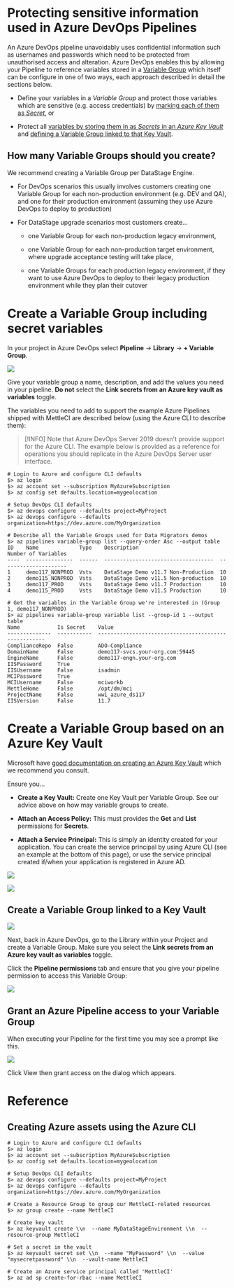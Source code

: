 # Protecting sensitive information used in Azure DevOps Pipelines

An Azure DevOps pipeline unavoidably uses confidential information such as usernames and passwords which need to be protected from unauthorised access and alteration. Azure DevOps enables this by allowing your Pipeline to reference variables stored in a [Variable Group](https://docs.microsoft.com/en-us/azure/devops/pipelines/library/variable-groups?view=azure-devops&tabs=yaml) which itself can be configure in one of two ways, each approach described in detail the sections below.

*   Define your variables in a *Variable Group* and protect those variables which are sensitive (e.g. access credentials) by [marking each of them as *Secret*](https://docs.microsoft.com/en-us/azure/devops/pipelines/scripts/cli/pipeline-variable-group-secret-nonsecret-variables?view=azure-devops), or
    
*   Protect all [variables by storing them in as *Secrets* in an *Azure Key Vault*](#keyvault) and [defining a Variable Group linked to that Key Vault](https://docs.microsoft.com/en-us/azure/devops/pipelines/library/variable-groups?tabs=yaml&view=azure-devops&preserve-view=true#link-secrets-from-an-azure-key-vault).
    

## How many Variable Groups should you create?

We recommend creating a Variable Group per DataStage Engine.

*   For DevOps scenarios this usually involves customers creating one Variable Group for each non-production environment (e.g. DEV and QA), and one for their production environment (assuming they use Azure DevOps to deploy to production)
    
*   For DataStage upgrade scenarios most customers create…
    
    *   one Variable Group for each non-production legacy environment,
        
    *   one Variable Group for each non-production target environment, where upgrade acceptance testing will take place,
        
    *   one Variable Groups for each production legacy environment, if they want to use Azure DevOps to deploy to their legacy production environment while they plan their cutover
        

# Create a Variable Group including secret variables

In your project in Azure DevOps select **Pipeline** → **Library** → **\+ Variable Group**.

![](./attachments/image-20220303-225012.png)

Give your variable group a name, description, and add the values you need in your pipeline. **Do not** select the **Link secrets from an Azure key vault as variables** toggle.

The variables you need to add to support the example Azure Pipelines shipped with MettleCI are described below (using the Azure CLI to describe them):

> [!INFO]
> Note that Azure DevOps Server 2019 doesn't provide support for the Azure CLI. The example below is provided as a reference for operations you should replicate in the Azure DevOps Server user interface.

```
# Login to Azure and configure CLI defaults
$> az login
$> az account set --subscription MyAzureSubscription
$> az config set defaults.location=mygeolocation

# Setup DevOps CLI defaults
$> az devops configure --defaults project=MyProject
$> az devops configure --defaults organization=https://dev.azure.com/MyOrganization 

# Describe all the Variable Groups used for Data Migrators demos
$> az pipelines variable-group list --query-order Asc --output table
ID    Name             Type    Description                          Number of Variables
----  ---------------  ------  -----------------------------------  ---------------------
1     demo117_NONPROD  Vsts    DataStage Demo v11.7 Non-Production  10
2     demo115_NONPROD  Vsts    DataStage Demo v11.5 Non-production  10
3     demo117_PROD     Vsts    DataStage Demo v11.7 Production      10
4     demo115_PROD     Vsts    DataStage Demo v11.5 Production      10

# Get the variables in the Variable Group we're interested in (Group 1, demo117_NONPROD)
$> az pipelines variable-group variable list --group-id 1 --output table
Name            Is Secret    Value
--------------  -----------  -----------------------------------------------------
ComplianceRepo  False        ADO-Compliance
DomainName      False        demo117-svcs.your-org.com:59445
EngineName      False        demo117-engn.your-org.com
IISPassword     True
IISUsername     False        isadmin
MCIPassword     True
MCIUsername     False        mciworkb
MettleHome      False        /opt/dm/mci
ProjectName     False        wwi_azure_ds117
IISVersion      False        11.7  
```

# Create a Variable Group based on an Azure Key Vault

Microsoft have [good documentation on creating an Azure Key Vault](https://docs.microsoft.com/en-us/azure/devops/pipelines/release/key-vault-in-own-project) which we recommend you consult.

Ensure you…

*   **Create a Key Vault:** Create one Key Vault per Variable Group. See our advice above on how may variable groups to create.
    
*   **Attach an Access Policy:** This must provides the **Get** and **List** permissions for **Secrets**.
    
*   **Attach a Service Principal:** This is simply an identity created for your application. You can create the service principal by using Azure CLI (see an example at the bottom of this page), or use the service principal created if/when your application is registered in Azure AD.
    

![](./attachments/image-20220302-031747.png)

![](./attachments/image-20220302-032131.png)

## Create a Variable Group linked to a Key Vault

![](./attachments/image-20220302-030109.png)

Next, back in Azure DevOps, go to the Library within your Project and create a Variable Group. Make sure you select the **Link secrets from an Azure key vault as variables** toggle.

Click the **Pipeline permissions** tab and ensure that you give your pipeline permission to access this Variable Group:

![](./attachments/image-20220302-033520.png)

## Grant an Azure Pipeline access to your Variable Group

When executing your Pipeline for the first time you may see a prompt like this.

![](./attachments/image-20220302-055848.png)

Click View then grant access on the dialog which appears.

# Reference

## Creating Azure assets using the Azure CLI

```
# Login to Azure and configure CLI defaults
$> az login
$> az account set --subscription MyAzureSubscription
$> az config set defaults.location=mygeolocation

# Setup DevOps CLI defaults
$> az devops configure --defaults project=MyProject
$> az devops configure --defaults organization=https://dev.azure.com/MyOrganization 

# Create a Resource Group to group our MettleCI-related resources
$> az group create --name MettleCI

# Create key vault
$> az keyvault create \\n  --name MyDataStageEnvironment \\n  --resource-group MettleCI

# Set a secret in the vault
$> az keyvault secret set \\n  --name "MyPassword" \\n  --value "mysecretpassword" \\n  --vault-name MettleCI

# Create an Azure service principal called 'MettleCI'
$> az ad sp create-for-rbac --name MettleCI
```